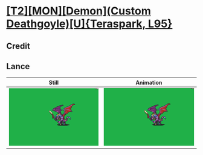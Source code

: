 # [\[T2\]\[MON\]\[Demon\]\(Custom Deathgoyle\)\[U\]{Teraspark, L95}](../)

## Credit


	
## Lance

| Still | Animation |
| :---: | :-------: |
| ![Lance still](./Lance_000.png) | ![Lance animation](./Lance.gif) |
